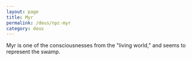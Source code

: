 ```yaml
---
layout: page
title: Myr
permalink: /deus/npc-myr
category: deus
---
```

Myr is one of the consciousnesses from the &quot;living world,&quot; and seems to represent the swamp.
